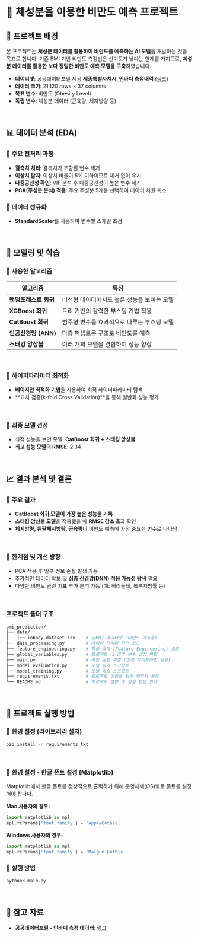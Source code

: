 # 📌 체성분을 이용한 비만도 예측 프로젝트

## 📖 프로젝트 배경
본 프로젝트는 **체성분 데이터를 활용하여 비만도를 예측하는 AI 모델**을 개발하는 것을 목표로 합니다. 기존 BMI 기반 비만도 측정법은 신뢰도가 낮다는 한계를 가지므로, **체성분 데이터를 활용한 보다 정밀한 비만도 예측 모델을 구축**하였습니다.

- **데이터셋**: 공공데이터포털 제공 **세종특별자치시_인바디 측정내역** ([링크](https://www.data.go.kr/data/15128989/fileData.do))
- **데이터 크기**: 21,120 rows × 37 columns
- **목표 변수**: 비만도 (Obesity Level)
- **독립 변수**: 체성분 데이터 (근육량, 체지방량 등)
</br>


## 📊 데이터 분석 (EDA)
### 🔹 주요 전처리 과정
- **결측치 처리**: 결측치가 포함된 변수 제거
- **이상치 탐지**: 이상치 비율이 5% 이하이므로 제거 없이 유지
- **다중공선성 확인**: VIF 분석 후 다중공선성이 높은 변수 제거
- **PCA(주성분 분석) 적용**: 주요 주성분 5개를 선택하여 데이터 차원 축소

### 🔹 데이터 정규화
- **StandardScaler**를 사용하여 변수별 스케일 조정
</br>

## 🤖 모델링 및 학습
### 🔹 사용한 알고리즘
| 알고리즘 | 특징 |
|------------|------------------------------------------------------|
| **랜덤포레스트 회귀** | 비선형 데이터에서도 높은 성능을 보이는 모델 |
| **XGBoost 회귀** | 트리 기반의 강력한 부스팅 기법 적용 |
| **CatBoost 회귀** | 범주형 변수를 효과적으로 다루는 부스팅 모델 |
| **인공신경망 (ANN)** | 다층 퍼셉트론 구조로 비만도를 예측 |
| **스태킹 앙상블** | 여러 개의 모델을 결합하여 성능 향상 |
</br>

### 🔹 하이퍼파라미터 최적화
- **베이지안 최적화 기법**을 사용하여 최적 하이퍼파라미터 탐색
- **교차 검증(k-fold Cross Validation)**을 통해 일반화 성능 평가
</br>

### 🔹 최종 모델 선정
- 최적 성능을 보인 모델: **CatBoost 회귀 + 스태킹 앙상블**
- **최고 성능 모델의 RMSE**: 2.34
</br>

## 📈 결과 분석 및 결론
### 🔹 주요 결과
- **CatBoost 회귀 모델이 가장 높은 성능을 기록**
- **스태킹 앙상블 모델**을 적용했을 때 **RMSE 감소 효과** 확인
- **체지방량, 왼팔체지방량, 근육량**이 비만도 예측에 가장 중요한 변수로 나타남
</br>

### 🔹 한계점 및 개선 방향
- PCA 적용 후 일부 정보 손실 발생 가능
- 추가적인 데이터 확보 및 **심층 신경망(DNN) 적용 가능성 탐색** 필요
- 다양한 비만도 관련 지표 추가 분석 가능 (예: 허리둘레, 복부지방률 등)
</br>

### 프로젝트 폴더 구조
```bash
bmi_prediction/
├── data/
│   ├── inbody_dataset.csv    # 인바디 데이터셋 (비만도 예측용)
├── data_processing.py        # 데이터 전처리 관련 코드
├── feature_engineering.py    # 특성 공학 (Feature Engineering) 코드
├── global_variables.py       # 프로젝트 내 전역 변수 설정 파일
├── main.py                   # 메인 실행 파일 (전체 파이프라인 실행)
├── model_evaluation.py       # 모델 평가 스크립트
├── model_training.py         # 모델 학습 스크립트
├── requirements.txt          # 프로젝트 실행을 위한 패키지 목록
└── README.md                 # 프로젝트 설명 및 실행 방법 안내
```
</br>

## 🚀 프로젝트 실행 방법
### 🔹 환경 설정 (라이브러리 설치)
```bash
pip install -r requirements.txt
```
</br>

### 🔹 환경 설정 - 한글 폰트 설정 (Matplotlib)
Matplotlib에서 한글 폰트를 정상적으로 출력하기 위해 운영체제(OS)별로 폰트를 설정해야 합니다.

**Mac 사용자의 경우:**
```python
import matplotlib as mpl
mpl.rcParams['font.family'] = 'AppleGothic'
```

**Windows 사용자의 경우:**
```python
import matplotlib as mpl
mpl.rcParams['font.family'] = 'Malgun Gothic'
```

### 🔹 실행 방법
```bash
python3 main.py
```
</br>

## 📎 참고 자료
- **공공데이터포털 - 인바디 측정 데이터**: [링크](https://www.data.go.kr/data/15128989/fileData.do)
